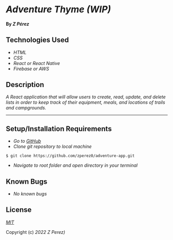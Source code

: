 # _Adventure Thyme (WIP)_

#### By _**Z Pérez**_

## Technologies Used
* _HTML_
* _CSS_
* _React or React Native_
* _Firebase or AWS_

## Description

_A React application that will allow users to create, read, update, and delete  lists in order to keep track of their equipment, meals, and locations of trails and campgrounds._

___

## Setup/Installation Requirements

* _Go to [GitHub](https://github.com/zperez0/adventure-app.git)_
* _Clone git repository to local machine_
```
$ git clone https://github.com/zperez0/adventure-app.git
```
* _Navigate to root folder and open directory in your terminal_

## Known Bugs

* _No known bugs_

## License

_[MIT](https://en.wikipedia.org/wiki/MIT_License)_

Copyright (c) _2022_ _Z Perez)_

